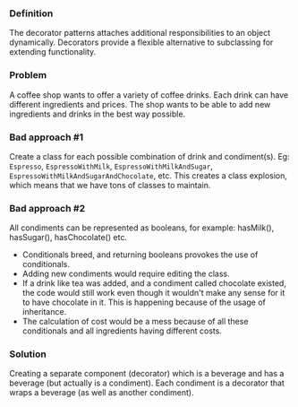 ### Definition
The decorator patterns attaches additional responsibilities to an object dynamically.
Decorators provide a flexible alternative to subclassing for extending functionality.

### Problem
A coffee shop wants to offer a variety of coffee drinks. Each drink can have different ingredients and prices.
The shop wants to be able to add new ingredients and drinks in the best way possible.

### Bad approach #1
Create a class for each possible combination of drink and condiment(s).
Eg: `Espresso`, `EspressoWithMilk`, `EspressoWithMilkAndSugar`, `EspressoWithMilkAndSugarAndChocolate`, etc.
This creates a class explosion, which means that we have tons of classes to maintain.

### Bad approach #2
All condiments can be represented as booleans, for example: hasMilk(), hasSugar(), hasChocolate() etc.
- Conditionals breed, and returning booleans provokes the use of conditionals.
- Adding new condiments would require editing the class.
- If a drink like tea was added, and a condiment called chocolate existed, the code would still work even
though it wouldn't make any sense for it to have chocolate in it. This is happening because of the usage of inheritance.
- The calculation of cost would be a mess because of all these conditionals and all ingredients having different costs.

### Solution
Creating a separate component (decorator) which is a beverage and has a beverage (but actually is a condiment).
Each condiment is a decorator that wraps a beverage (as well as another condiment).
